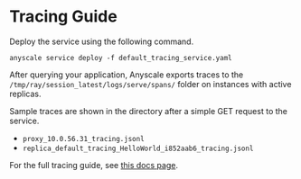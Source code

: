 
# Tracing Guide

Deploy the service using the following command.

```
anyscale service deploy -f default_tracing_service.yaml
```

After querying your application, Anyscale exports traces to the `/tmp/ray/session_latest/logs/serve/spans/` folder on instances with active replicas.

Sample traces are shown in the directory after a simple GET request to the service.
- `proxy_10.0.56.31_tracing.jsonl`
- `replica_default_tracing_HelloWorld_i852aab6_tracing.jsonl`



For the full tracing guide, see [this docs page](https://docs.anyscale.com/monitoring/tracing/).


